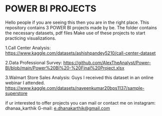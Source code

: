 # POWER BI PROJECTS
 Hello people if you are seeing this then you are in the right place. This repository contains 3 POWER BI projects made by be. The folder contains the necessary datasets, pdf files Make use of these projects to start practicing visualizations.
  
1.Call Center Analysis: https://www.kaggle.com/datasets/ashishpandey5210/call-center-dataset       

2.Data Professional Survey: https://github.com/AlexTheAnalyst/Power-BI/blob/main/Power%20BI%20-%20Final%20Project.xlsx  

3.Walmart Store Sales Analysis: Guys I received this dataset in an online webinar I attended. https://www.kaggle.com/datasets/naveenkumar20bps1137/sample-superstore



if ur interested to offer projects you can mail or contact me on
instagram: dhanaa_karthik
G-mail: e.dhanakarthik@gmail.com
